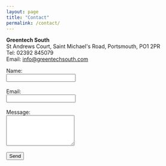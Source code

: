 ```yaml
---
layout: page
title: "Contact"
permalink: /contact/
---
```


**Greentech South**  
St Andrews Court, Saint Michael's Road, Portsmouth, PO1 2PR  
Tel: 02392 845079  
Email: info@greentechsouth.com

<form action="https://docs.google.com/forms/d/e/1FAIpQLSe-placeholder-link/formResponse" method="POST" target="_blank">
  <label for="entry.123456">Name:</label><br>
  <input type="text" name="entry.123456" required><br><br>
  <label for="entry.654321">Email:</label><br>
  <input type="email" name="entry.654321" required><br><br>
  <label for="entry.111213">Message:</label><br>
  <textarea name="entry.111213" rows="5" required></textarea><br><br>
  <input type="submit" value="Send">
</form>
